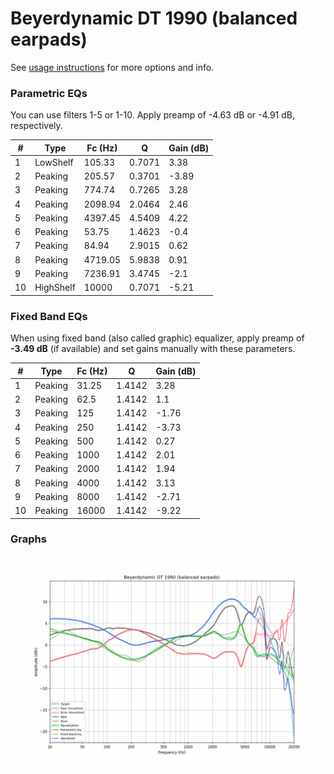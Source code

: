 # Beyerdynamic DT 1990 (balanced earpads)
See [usage instructions](https://github.com/jaakkopasanen/AutoEq#usage) for more options and info.

### Parametric EQs
You can use filters 1-5 or 1-10. Apply preamp of -4.63 dB or -4.91 dB, respectively.

|   # | Type      |   Fc (Hz) |      Q |   Gain (dB) |
|-----|-----------|-----------|--------|-------------|
|   1 | LowShelf  |    105.33 | 0.7071 |        3.38 |
|   2 | Peaking   |    205.57 | 0.3701 |       -3.89 |
|   3 | Peaking   |    774.74 | 0.7265 |        3.28 |
|   4 | Peaking   |   2098.94 | 2.0464 |        2.46 |
|   5 | Peaking   |   4397.45 | 4.5409 |        4.22 |
|   6 | Peaking   |     53.75 | 1.4623 |       -0.4  |
|   7 | Peaking   |     84.94 | 2.9015 |        0.62 |
|   8 | Peaking   |   4719.05 | 5.9838 |        0.91 |
|   9 | Peaking   |   7236.91 | 3.4745 |       -2.1  |
|  10 | HighShelf |  10000    | 0.7071 |       -5.21 |

### Fixed Band EQs
When using fixed band (also called graphic) equalizer, apply preamp of **-3.49 dB** (if available) and set gains manually with these parameters.

|   # | Type    |   Fc (Hz) |      Q |   Gain (dB) |
|-----|---------|-----------|--------|-------------|
|   1 | Peaking |     31.25 | 1.4142 |        3.28 |
|   2 | Peaking |     62.5  | 1.4142 |        1.1  |
|   3 | Peaking |    125    | 1.4142 |       -1.76 |
|   4 | Peaking |    250    | 1.4142 |       -3.73 |
|   5 | Peaking |    500    | 1.4142 |        0.27 |
|   6 | Peaking |   1000    | 1.4142 |        2.01 |
|   7 | Peaking |   2000    | 1.4142 |        1.94 |
|   8 | Peaking |   4000    | 1.4142 |        3.13 |
|   9 | Peaking |   8000    | 1.4142 |       -2.71 |
|  10 | Peaking |  16000    | 1.4142 |       -9.22 |

### Graphs
![](./Beyerdynamic%20DT%201990%20(balanced%20earpads).png)
